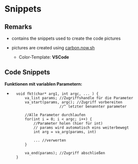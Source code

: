 # Snippets

## Remarks
* contains the snippets used to create the code pictures

* pictures are created using [carbon.now.sh](https://carbon.now.sh)
    * Color-Template: **VSCode**

## Code Snippets
**Funktionen mit variablen Parametern:** 
* ```
    void fkt(char* arg1, int argc, ... ) {
        va_list params; //Zugriffshandle für die Parameter
        va_start(params, argc); //Zugriff vorbereiten
                        //^ letzter benannter parameter

        //Alle Parameter durchlaufen
        for(int i = 0; i < argc; i++) {
            //Parameter holen (hier für int)
            // params wird automatisch eins weiterbewegt
            int arg = va_arg(params, int)

            ... //verwerten
        }

        va_end(params); //Zugriff abschließen
    }
    ```
